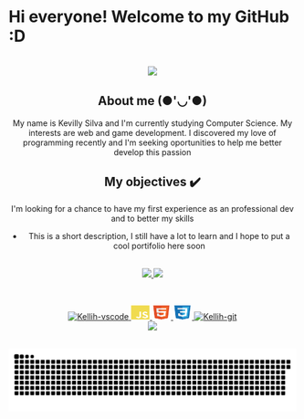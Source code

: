 # Hi everyone! Welcome to my GitHub :D

<br>
<div align="center" display="inline-block">
  <img width="60%" src="https://external-content.duckduckgo.com/iu/?u=https%3A%2F%2Fmedia1.tenor.com%2Fimages%2Ff0cd4ea07a8dcaad8480a947be38db13%2Ftenor.gif%3Fitemid%3D14797159&f=1&nofb=1&ipt=b5a218e1fa4d85cecc441d0d53def0f280c25781bfcba04739e2bcc5ec05aeda&ipo=images"
</div>
</br>

## About me (●'◡'●)
My name is Kevilly Silva and I'm currently studying Computer Science. My interests are web and game development. I discovered my love of programming recently and I'm seeking oportunities to help me better develop this passion

## My objectives ✔️
I'm looking for a chance to have my first experience as an professional dev and to better my skills

* This is a short description, I still have a lot to learn and I hope to put a cool portifolio here soon
  
</br>
<div align="center" display="inline-block">
  <a href="https://github.com/kellihkey">
  <img width="50%" src="https://github-readme-stats.vercel.app/api?username=kellihkey&show_icons=true&include_all_commits=true&count_private=true&theme=gruvbox&hide_border=true"/>
  <img  width=45%" src="https://github-readme-stats.vercel.app/api/top-langs/?username=kellihkey&layout=compact&langs_count=5&theme=gruvbox&hide_border=true" />
</div>
</br>
  
  ## 
 
<div align="center"> 
  <img alt="Kellih-vscode" height="25" width="33" src="https://cdn.jsdelivr.net/gh/devicons/devicon/icons/vscode/vscode-original.svg"/>   <img alt="Kellih-Js" height="25" width="33" src="https://raw.githubusercontent.com/devicons/devicon/master/icons/javascript/javascript-plain.svg">
  <img alt="Kellih-HTML" height="25" width="33" src="https://raw.githubusercontent.com/devicons/devicon/master/icons/html5/html5-original.svg"> 
  <img alt="Kellih-CSS" height="25" width="33" src="https://raw.githubusercontent.com/devicons/devicon/master/icons/css3/css3-original.svg"> 
  <img alt="Kellih-git" height="25" width="33" src="https://cdn.jsdelivr.net/gh/devicons/devicon/icons/git/git-original.svg" /> 
    
 
  </br>
<div align="center">
  <a href="mailto:Kevilly.silva06@gmail.com" target="_blank"><img src="https://img.shields.io/badge/-Gmail-%23333?style=for-the-badge&logo=gmail&logoColor=white" target="_blank"></a>
  
  ##
  
  <img src="https://raw.githubusercontent.com/KellihKey/KellihKey/output/snake.svg" alt="Snake animation" />
  </div>
  </div>
